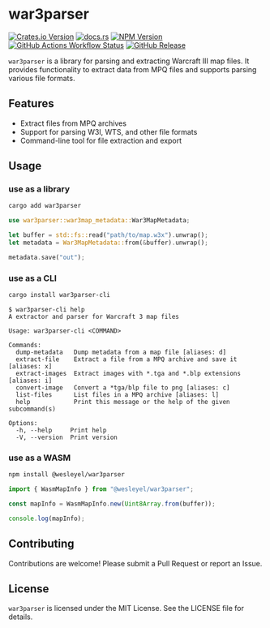 # war3parser

[![Crates.io Version](https://img.shields.io/crates/v/war3parser)](https://crates.io/crates/war3parser)
[![docs.rs](https://img.shields.io/docsrs/war3parser)](https://docs.rs/war3parser)
[![NPM Version](https://img.shields.io/npm/v/%40wesleyel%2Fwar3parser)](https://www.npmjs.com/package/@wesleyel/war3parser)
[![GitHub Actions Workflow Status](https://img.shields.io/github/actions/workflow/status/wesleyel/war3parser/build.yml)](https://github.com/wesleyel/war3parser/actions/workflows/build.yml)
[![GitHub Release](https://img.shields.io/github/v/release/wesleyel/war3parser)](https://github.com/wesleyel/war3parser/releases)

`war3parser` is a library for parsing and extracting Warcraft III map files. It provides functionality to extract data from MPQ files and supports parsing various file formats.

## Features

- Extract files from MPQ archives
- Support for parsing W3I, WTS, and other file formats
- Command-line tool for file extraction and export

## Usage

### use as a library

```bash
cargo add war3parser
```

```rust
use war3parser::war3map_metadata::War3MapMetadata;

let buffer = std::fs::read("path/to/map.w3x").unwrap();
let metadata = War3MapMetadata::from(&buffer).unwrap();

metadata.save("out");
```

### use as a CLI

```bash
cargo install war3parser-cli
```

```plaintext
$ war3parser-cli help
A extractor and parser for Warcraft 3 map files

Usage: war3parser-cli <COMMAND>

Commands:
  dump-metadata   Dump metadata from a map file [aliases: d]
  extract-file    Extract a file from a MPQ archive and save it [aliases: x]
  extract-images  Extract images with *.tga and *.blp extensions [aliases: i]
  convert-image   Convert a *tga/blp file to png [aliases: c]
  list-files      List files in a MPQ archive [aliases: l]
  help            Print this message or the help of the given subcommand(s)

Options:
  -h, --help     Print help
  -V, --version  Print version
```

### use as a WASM

```bash
npm install @wesleyel/war3parser
```

```javascript
import { WasmMapInfo } from "@wesleyel/war3parser";

const mapInfo = WasmMapInfo.new(Uint8Array.from(buffer));

console.log(mapInfo);
```

## Contributing

Contributions are welcome! Please submit a Pull Request or report an Issue.

## License

`war3parser` is licensed under the MIT License. See the LICENSE file for details.

